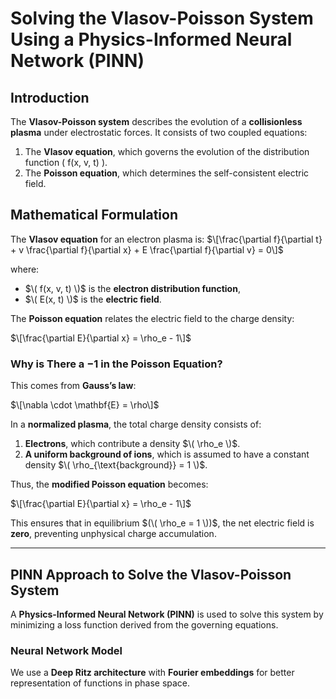 # Solving the Vlasov-Poisson System Using a Physics-Informed Neural Network (PINN)

## **Introduction**
The **Vlasov-Poisson system** describes the evolution of a **collisionless plasma** under electrostatic forces. It consists of two coupled equations:
1. The **Vlasov equation**, which governs the evolution of the distribution function \( f(x, v, t) \).
2. The **Poisson equation**, which determines the self-consistent electric field.

## **Mathematical Formulation**
The **Vlasov equation** for an electron plasma is:
$\[\frac{\partial f}{\partial t} + v \frac{\partial f}{\partial x} + E \frac{\partial f}{\partial v} = 0\]$

where:
- $\( f(x, v, t) \)$ is the **electron distribution function**,
- $\( E(x, t) \)$ is the **electric field**.

The **Poisson equation** relates the electric field to the charge density:

$\[\frac{\partial E}{\partial x} = \rho_e - 1\]$

### **Why is There a −1 in the Poisson Equation?**
This comes from **Gauss’s law**:

$\[\nabla \cdot \mathbf{E} = \rho\]$

In a **normalized plasma**, the total charge density consists of:
1. **Electrons**, which contribute a density $\( \rho_e \)$.
2. **A uniform background of ions**, which is assumed to have a constant density $\( \rho_{\text{background}} = 1 \)$.

Thus, the **modified Poisson equation** becomes:

$\[\frac{\partial E}{\partial x} = \rho_e - 1\]$

This ensures that in equilibrium $(\( \rho_e = 1 \))$, the net electric field is **zero**, preventing unphysical charge accumulation.

---

## **PINN Approach to Solve the Vlasov-Poisson System**
A **Physics-Informed Neural Network (PINN)** is used to solve this system by minimizing a loss function derived from the governing equations.

### **Neural Network Model**
We use a **Deep Ritz architecture** with **Fourier embeddings** for better representation of functions in phase space.

